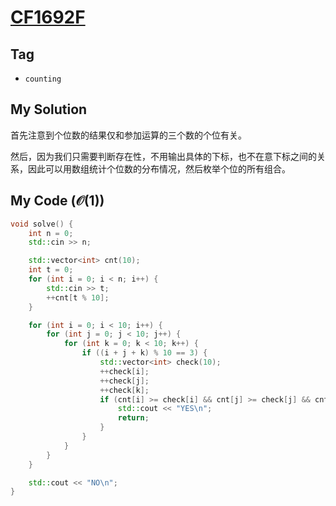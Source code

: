 # [CF1692F](https://mirror.codeforces.com/problemset/problem/1692/F)

## Tag
- `counting`

## My Solution
首先注意到个位数的结果仅和参加运算的三个数的个位有关。

然后，因为我们只需要判断存在性，不用输出具体的下标，也不在意下标之间的关系，因此可以用数组统计个位数的分布情况，然后枚举个位的所有组合。


## My Code ($\mathcal{O}(1)$)
```cpp
void solve() {
    int n = 0;
    std::cin >> n;

    std::vector<int> cnt(10);
    int t = 0;
    for (int i = 0; i < n; i++) {
        std::cin >> t;
        ++cnt[t % 10];
    }

    for (int i = 0; i < 10; i++) {
        for (int j = 0; j < 10; j++) {
            for (int k = 0; k < 10; k++) {
                if ((i + j + k) % 10 == 3) {
                    std::vector<int> check(10);
                    ++check[i];
                    ++check[j];
                    ++check[k];
                    if (cnt[i] >= check[i] && cnt[j] >= check[j] && cnt[k] >= check[k]) {
                        std::cout << "YES\n";
                        return;
                    }
                }
            }
        }
    }

    std::cout << "NO\n";
}
```
